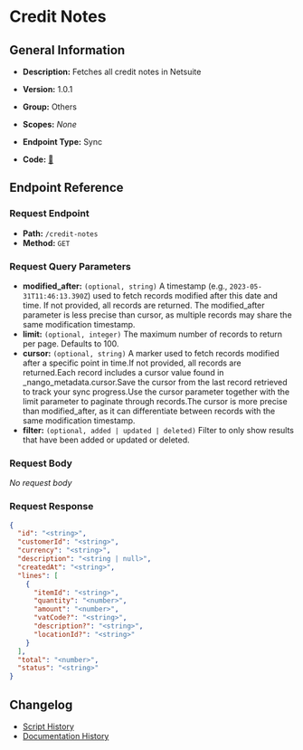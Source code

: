 # Credit Notes

## General Information

- **Description:** Fetches all credit notes in Netsuite

- **Version:** 1.0.1
- **Group:** Others
- **Scopes:** _None_
- **Endpoint Type:** Sync
- **Code:** [🔗](https://github.com/NangoHQ/integration-templates/tree/main/integrations/netsuite-tba/syncs/credit-notes.ts)


## Endpoint Reference

### Request Endpoint

- **Path:** `/credit-notes`
- **Method:** `GET`

### Request Query Parameters

- **modified_after:** `(optional, string)` A timestamp (e.g., `2023-05-31T11:46:13.390Z`) used to fetch records modified after this date and time. If not provided, all records are returned. The modified_after parameter is less precise than cursor, as multiple records may share the same modification timestamp.
- **limit:** `(optional, integer)` The maximum number of records to return per page. Defaults to 100.
- **cursor:** `(optional, string)` A marker used to fetch records modified after a specific point in time.If not provided, all records are returned.Each record includes a cursor value found in _nango_metadata.cursor.Save the cursor from the last record retrieved to track your sync progress.Use the cursor parameter together with the limit parameter to paginate through records.The cursor is more precise than modified_after, as it can differentiate between records with the same modification timestamp.
- **filter:** `(optional, added | updated | deleted)` Filter to only show results that have been added or updated or deleted.

### Request Body

_No request body_

### Request Response

```json
{
  "id": "<string>",
  "customerId": "<string>",
  "currency": "<string>",
  "description": "<string | null>",
  "createdAt": "<string>",
  "lines": [
    {
      "itemId": "<string>",
      "quantity": "<number>",
      "amount": "<number>",
      "vatCode?": "<string>",
      "description?": "<string>",
      "locationId?": "<string>"
    }
  ],
  "total": "<number>",
  "status": "<string>"
}
```

## Changelog

- [Script History](https://github.com/NangoHQ/integration-templates/commits/main/integrations/netsuite-tba/syncs/credit-notes.ts)
- [Documentation History](https://github.com/NangoHQ/integration-templates/commits/main/integrations/netsuite-tba/syncs/credit-notes.md)

<!-- END  GENERATED CONTENT -->

